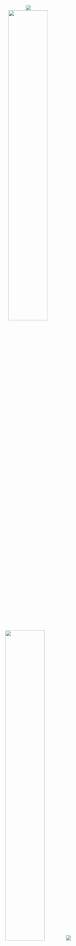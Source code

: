 <p align="center">
  <a href="https://discord.com/users/953728215950712832"> <img align="center" src="https://lanyard.kyrie25.me/api/953728215950712832?waveColor=8B8BFA&waveSpotifyColor=B48EF7&gradient=645CBB-A084DC-BFACE2-EBC7E6"/></a>
  <br>
  <img height="50%" width="auto" src ="https://github-readme-stats.vercel.app/api?username=w8y&show_icons=true&count_private=true&theme=dracula&hide_border=true&hide=issues,contribs&bg_color=00000000">
  <img height="50%" width="auto" src ="https://github-readme-stats.vercel.app/api/top-langs/?username=w8y&layout=compact&hide_border=true&theme=dracula&bg_color=00000000&langs_count=6&hide=jupyter%20notebook,tex,css,php&exclude_repo=Pacman-AI">
  <img src ="https://github-readme-streak-stats.herokuapp.com?user=w8y&theme=dracula&hide_border=true&background=FFFFFF00">
</p>
